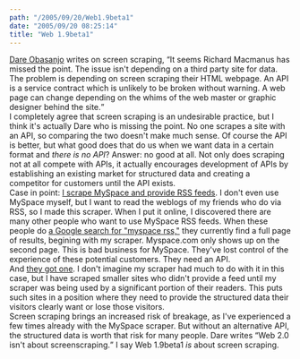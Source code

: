 ```yaml
---
path: "/2005/09/20/Web1.9beta1" 
date: "2005/09/20 08:25:14" 
title: "Web 1.9beta1" 
---
```

<a href="http://www.25hoursaday.com/weblog/CommentView.aspx?guid=9e1811b8-f4f9-4407-aff7-92b3cd170f73">Dare Obasanjo</a> writes on screen scraping, <q>It seems Richard Macmanus has missed the point. The issue isn't depending on a third party site for data. The problem is depending on screen scraping their HTML webpage. An API is a service contract which is unlikely to be broken without warning. A web page can change depending on the whims of the web master or graphic designer behind the site.</q><br>I completely agree that screen scraping is an undesirable practice, but I think it's actually Dare who is missing the point. No one scrapes a site with an API, so comparing the two doesn't make much sense. Of course the API is better, but what good does that do us when we want data in a certain format and *there is no API*? Answer: no good at all. Not only does scraping not at all compete with APIs, it actually encourages development of APIs by establishing an existing market for structured data and creating a competitor for customers until the API exists.<br>Case in point: <a href="http://weblog.randomchaos.com/myspace/">I scrape MySpace and provide RSS feeds</a>. I don't even use MySpace myself, but I want to read the weblogs of my friends who do via RSS, so I made this scraper. When I put it online, I discovered there are many other people who want to use MySpace RSS feeds. When these people do <a href="http://www.google.com/search?q=myspace+rss">a Google search for "myspace rss,"</a> they currently find a full page of results, begining with my scraper. Myspace.com only shows up on the second page. This is bad business for MySpace. They've lost control of the experience of these potential customers. They need an API.<br>And <a href="http://typewriting.org/2005/09/07/MySpace_has_RSS/">they got one</a>. I don't imagine my scraper had much to do with it in this case, but I have scraped smaller sites who didn't provide a feed until my scraper was being used by a significant portion of their readers. This puts such sites in a position where they need to provide the structured data their visitors clearly want or lose those visitors.<br>Screen scraping brings an increased risk of breakage, as I've experienced a few times already with the MySpace scraper. But without an alternative API, the structured data is worth that risk for many people. Dare writes <q>Web 2.0 isn't about screenscraping.</q> I say Web 1.9beta1 *is* about screen scraping.